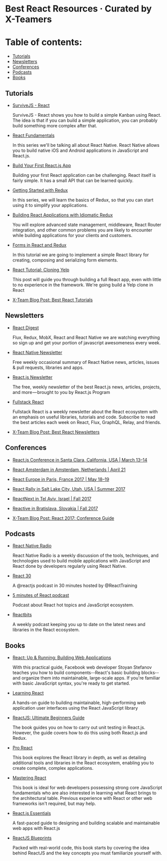 # Best React Resources · Curated by X-Teamers

# Table of contents:

- [Tutorials](https://github.com/x-team/resources/blob/master/react-resources.md#tutorials)
- [Newsletters](https://github.com/x-team/resources/blob/master/react-resources.md#newsletters)
- [Conferences](https://github.com/x-team/resources/blob/master/react-resources.md#conferences)
- [Podcasts](https://github.com/x-team/resources/blob/master/react-resources.md#podcasts)
- [Books](https://github.com/x-team/resources/blob/master/react-resources.md#books)

## Tutorials

- [SurviveJS - React](https://leanpub.com/survivejs-react)

  SurviveJS - React shows you how to build a simple Kanban using React. The idea is that if you can build a simple application, you can probably build something more complex after that.

- [React Fundamentals](https://egghead.io/courses/react-native-fundamentals)

  In this series we'll be talking all about React Native. React Native allows you to build native iOS and Android applications in JavaScript and React.js.

- [Build Your First React.js App](https://egghead.io/courses/build-your-first-react-js-application)

  Building your first React application can be challenging. React itself is fairly simple. It has a small API that can be learned quickly.

- [Getting Started with Redux](https://egghead.io/courses/getting-started-with-redux)

  In this series, we will learn the basics of Redux, so that you can start using it to simplify your applications.

- [Building React Applications with Idiomatic Redux](https://egghead.io/courses/building-react-applications-with-idiomatic-redux)

  You will explore advanced state management, middleware, React Router integration, and other common problems you are likely to encounter while building applications for your clients and customers.

- [Forms in React and Redux](https://x-team.com/blog/tutorial-forms-in-react-and-redux/)

  In this tutorial we are going to implement a simple React library for creating, composing and serializing form elements.

- [React Tutorial: Cloning Yelp](https://www.fullstackreact.com/articles/react-tutorial-cloning-yelp/)

  This post will guide you through building a full React app, even with little to no experience in the framework. We're going build a Yelp clone in React

- [X-Team Blog Post: Best React Tutorials](https://x-team.com/blog/best-react-tutorials-curated-by-x-team/)

## Newsletters

- [React Digest](http://reactdigest.net/)

  Flux, Redux, MobX, React and React Native we are watching everything so sign up and get your portion of javascript awesomeness every week.

- [React Native Newsletter](http://reactnative.cc/)

  Free weekly occasional summary of React Native news, articles, issues & pull requests, libraries and apps.

- [React.js Newsletter](http://reactjsnewsletter.com/)

  The free, weekly newsletter of the best React.js news, articles, projects, and more — brought to you by React.js Program

- [Fullstack React](http://newsletter.fullstackreact.com/)

  Fullstack React is a weekly newsletter about the React ecosystem with an emphasis on useful libraries, tutorials and code. Subscribe to read the best articles each week on React, Flux, GraphQL, Relay, and friends.
  
- [X-Team Blog Post: Best React Newsletters](https://x-team.com/blog/best-react-newsletters-curated-by-x-team-2/)

## Conferences

- [React.js Conference in Santa Clara, California, USA | March 13–14 ](http://conf.reactjs.org/)

- [React Amsterdam in Amsterdam, Netherlands | April 21](https://react.amsterdam/)

- [React Europe in Paris, France 2017 | May 18–19](https://www.react-europe.org/)

- [React Rally in Salt Lake City, Utah, USA | Summer 2017](http://www.reactrally.com/)

- [ReactNext in Tel Aviv, Israel | Fall 2017](http://react-next.com/)

- [Reactive in Bratislava, Slovakia | Fall 2017](https://reactiveconf.com/)

- [X-Team Blog Post: React 2017: Conference Guide](https://x-team.com/blog/react-2017-conference-guide/)

## Podcasts

- [React Native Radio](https://devchat.tv/react-native-radio)

  React Native Radio is a weekly discussion of the tools, techniques, and technologies used to build mobile applications    with JavaScript and React done by developers regularly using React Native.

- [React 30](https://react30.com/)

  A @reactjs podcast in 30 minutes hosted by @ReactTraining

- [5 minutes of React podcast](https://5minreact.audio/)

  Podcast about React hot topics and JavaScript ecosystem.

- [Reactbits](https://player.fm/series/reactbits)

  A weekly podcast keeping you up to date on the latest news and libraries in the React ecosystem.
  
## Books

- [React: Up & Running: Building Web Applications](https://www.goodreads.com/book/show/31129937-react)

  With this practical guide, Facebook web developer Stoyan Stefanov teaches you how to build components--React's basic building blocks--and organize them into maintainable, large-scale apps. If you're familiar with basic JavaScript syntax, you're ready to get started.

- [Learning React](https://www.goodreads.com/book/show/28602726-learning-react)

  A hands-on guide to building maintainable, high-performing web application user interfaces using the React JavaScript library

- [ReactJS: Ultimate Beginners Guide](https://www.goodreads.com/book/show/32298599-reactjs)

  The book guides you on how to carry out unit testing in React.js. However, the guide covers how to do this using both React.js and Redux. 

- [Pro React](https://www.goodreads.com/book/show/27905649-pro-react)

  This book explores the React library in depth, as well as detailing additional tools and libraries in the React ecosystem, enabling you to create complete, complex applications.

- [Mastering React](https://www.goodreads.com/book/show/29391564-mastering-react)

  This book is ideal for web developers possessing strong core JavaScript fundamentals who are also interested in learning what React brings to the architectural table. Previous experience with React or other web frameworks isn't required, but may help.

- [React.js Essentials](https://www.goodreads.com/book/show/26226251-react-js-essentials)

  A fast-paced guide to designing and building scalable and maintainable web apps with React.js

- [ReactJS Blueprints](https://www.goodreads.com/book/show/31569932-reactjs-blueprints)

  Packed with real-world code, this book starts by covering the idea behind ReactJS and the key concepts you must familiarize yourself with. 
